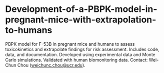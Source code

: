 # Development-of-a-PBPK-model-in-pregnant-mice-with-extrapolation-to-humans
PBPK model for F-53B in pregnant mice and humans to assess toxicokinetics and extrapolate findings for risk assessment. Includes code, data, and documentation. Developed using experimental data and Monte Carlo simulations. Validated with human biomonitoring data. Contact: Wei-Chun Chou (weichunc.chou@ucr.edu).
